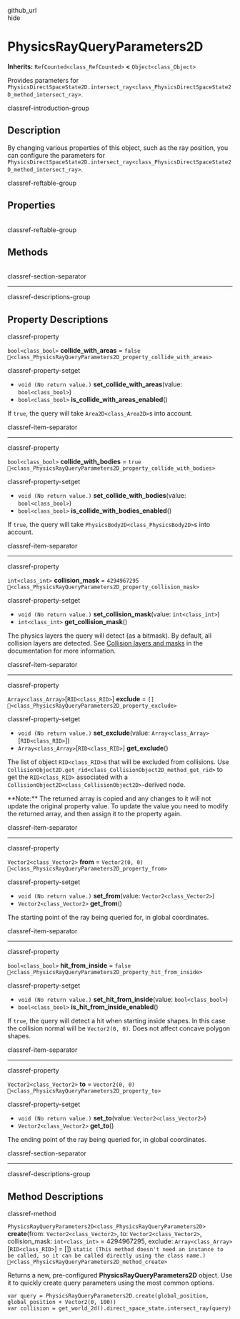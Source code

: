 github\_url  
hide

# PhysicsRayQueryParameters2D

**Inherits:** `RefCounted<class_RefCounted>` **&lt;**
`Object<class_Object>`

Provides parameters for
`PhysicsDirectSpaceState2D.intersect_ray<class_PhysicsDirectSpaceState2D_method_intersect_ray>`.

classref-introduction-group

## Description

By changing various properties of this object, such as the ray position,
you can configure the parameters for
`PhysicsDirectSpaceState2D.intersect_ray<class_PhysicsDirectSpaceState2D_method_intersect_ray>`.

classref-reftable-group

## Properties

<table>
<tbody>
<tr>
</tr>
<tr>
</tr>
<tr>
</tr>
<tr>
</tr>
<tr>
</tr>
<tr>
</tr>
<tr>
</tr>
</tbody>
</table>

classref-reftable-group

## Methods

<table>
<tbody>
<tr>
</tr>
</tbody>
</table>

classref-section-separator

------------------------------------------------------------------------

classref-descriptions-group

## Property Descriptions

classref-property

`bool<class_bool>` **collide\_with\_areas** = `false`
`🔗<class_PhysicsRayQueryParameters2D_property_collide_with_areas>`

classref-property-setget

-   `void (No return value.)` **set\_collide\_with\_areas**(value:
    `bool<class_bool>`)
-   `bool<class_bool>` **is\_collide\_with\_areas\_enabled**()

If `true`, the query will take `Area2D<class_Area2D>`s into account.

classref-item-separator

------------------------------------------------------------------------

classref-property

`bool<class_bool>` **collide\_with\_bodies** = `true`
`🔗<class_PhysicsRayQueryParameters2D_property_collide_with_bodies>`

classref-property-setget

-   `void (No return value.)` **set\_collide\_with\_bodies**(value:
    `bool<class_bool>`)
-   `bool<class_bool>` **is\_collide\_with\_bodies\_enabled**()

If `true`, the query will take `PhysicsBody2D<class_PhysicsBody2D>`s
into account.

classref-item-separator

------------------------------------------------------------------------

classref-property

`int<class_int>` **collision\_mask** = `4294967295`
`🔗<class_PhysicsRayQueryParameters2D_property_collision_mask>`

classref-property-setget

-   `void (No return value.)` **set\_collision\_mask**(value:
    `int<class_int>`)
-   `int<class_int>` **get\_collision\_mask**()

The physics layers the query will detect (as a bitmask). By default, all
collision layers are detected. See [Collision layers and
masks](../tutorials/physics/physics_introduction.html#collision-layers-and-masks)
in the documentation for more information.

classref-item-separator

------------------------------------------------------------------------

classref-property

`Array<class_Array>`\[`RID<class_RID>`\] **exclude** = `[]`
`🔗<class_PhysicsRayQueryParameters2D_property_exclude>`

classref-property-setget

-   `void (No return value.)` **set\_exclude**(value:
    `Array<class_Array>`\[`RID<class_RID>`\])
-   `Array<class_Array>`\[`RID<class_RID>`\] **get\_exclude**()

The list of object `RID<class_RID>`s that will be excluded from
collisions. Use
`CollisionObject2D.get_rid<class_CollisionObject2D_method_get_rid>` to
get the `RID<class_RID>` associated with a
`CollisionObject2D<class_CollisionObject2D>`-derived node.

\*\*Note:\*\* The returned array is copied and any changes to it will
not update the original property value. To update the value you need to
modify the returned array, and then assign it to the property again.

classref-item-separator

------------------------------------------------------------------------

classref-property

`Vector2<class_Vector2>` **from** = `Vector2(0, 0)`
`🔗<class_PhysicsRayQueryParameters2D_property_from>`

classref-property-setget

-   `void (No return value.)` **set\_from**(value:
    `Vector2<class_Vector2>`)
-   `Vector2<class_Vector2>` **get\_from**()

The starting point of the ray being queried for, in global coordinates.

classref-item-separator

------------------------------------------------------------------------

classref-property

`bool<class_bool>` **hit\_from\_inside** = `false`
`🔗<class_PhysicsRayQueryParameters2D_property_hit_from_inside>`

classref-property-setget

-   `void (No return value.)` **set\_hit\_from\_inside**(value:
    `bool<class_bool>`)
-   `bool<class_bool>` **is\_hit\_from\_inside\_enabled**()

If `true`, the query will detect a hit when starting inside shapes. In
this case the collision normal will be `Vector2(0, 0)`. Does not affect
concave polygon shapes.

classref-item-separator

------------------------------------------------------------------------

classref-property

`Vector2<class_Vector2>` **to** = `Vector2(0, 0)`
`🔗<class_PhysicsRayQueryParameters2D_property_to>`

classref-property-setget

-   `void (No return value.)` **set\_to**(value:
    `Vector2<class_Vector2>`)
-   `Vector2<class_Vector2>` **get\_to**()

The ending point of the ray being queried for, in global coordinates.

classref-section-separator

------------------------------------------------------------------------

classref-descriptions-group

## Method Descriptions

classref-method

`PhysicsRayQueryParameters2D<class_PhysicsRayQueryParameters2D>`
**create**(from: `Vector2<class_Vector2>`, to: `Vector2<class_Vector2>`,
collision\_mask: `int<class_int>` = 4294967295, exclude:
`Array<class_Array>`\[`RID<class_RID>`\] = \[\])
`static (This method doesn't need an instance to be called, so it can be called directly using the class name.)`
`🔗<class_PhysicsRayQueryParameters2D_method_create>`

Returns a new, pre-configured **PhysicsRayQueryParameters2D** object.
Use it to quickly create query parameters using the most common options.

    var query = PhysicsRayQueryParameters2D.create(global_position, global_position + Vector2(0, 100))
    var collision = get_world_2d().direct_space_state.intersect_ray(query)
